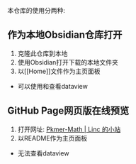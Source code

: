 本仓库的使用分两种: 
## 作为本地Obsidian仓库打开
1. 克隆此仓库到本地
2. 使用Obsidian打开下载的本地文件夹
3. 以[[Home]]文件作为主页面板
- 可以使用和查看dataview

## GitHub Page网页版在线预览
1. 打开网址: [Pkmer-Math | Linc 的小站](https://pkm-er.github.io/Pkmer-Math/)
2. 以README作为主页面板
- 无法查看dataview

